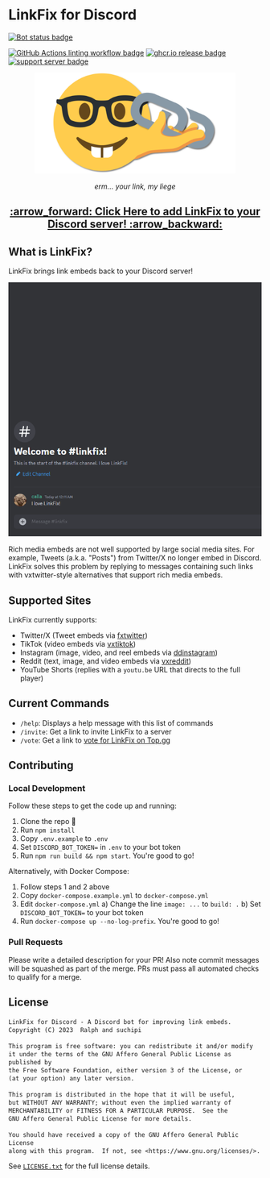 # LinkFix for Discord

[![Bot status badge][9]][1]

[![GitHub Actions linting workflow badge][5]][4] [![ghcr.io release badge][6]][3] [![support server badge][7]][8]

<div align="center">
  <img src="./media/github-social-preview.png" alt="LinkFix Logo" width="400" />
  <p><em>erm... your link, my liege</em></p>
  <h2><a href="https://discord.com/oauth2/authorize?client_id=385950397493280805&scope=bot&permissions=274878286912">:arrow_forward: Click Here to add LinkFix to your Discord server! :arrow_backward:</a></h2>
</div>


## What is LinkFix?

LinkFix brings link embeds back to your Discord server!

<img src="./media/example.gif" alt="LinkFix in action replying to a message" width="512" />

Rich media embeds are not well supported by large social media sites. For example,
Tweets (a.k.a. "Posts") from Twitter/X no longer embed in Discord. LinkFix solves
this problem by replying to messages containing such links with vxtwitter-style
alternatives that support rich media embeds.


## Supported Sites

LinkFix currently supports:
  - Twitter/X (Tweet embeds via [fxtwitter](https://github.com/FixTweet/FixTweet))
  - TikTok (video embeds via [vxtiktok](https://github.com/dylanpdx/vxtiktok))
  - Instagram (image, video, and reel embeds via [ddinstagram](https://github.com/Wikidepia/InstaFix))
  - Reddit (text, image, and video embeds via [vxreddit](https://github.com/dylanpdx/vxReddit))
  - YouTube Shorts (replies with a `youtu.be` URL that directs to the full player)


## Current Commands

  - `/help`: Displays a help message with this list of commands
  - `/invite`: Get a link to invite LinkFix to a server
  - `/vote`: Get a link to [vote for LinkFix on Top.gg][10]

## Contributing

### Local Development

Follow these steps to get the code up and running:

1) Clone the repo :hugs:
2) Run `npm install`
3) Copy `.env.example` to `.env`
4) Set `DISCORD_BOT_TOKEN=` in `.env` to your bot token
5) Run `npm run build && npm start`. You're good to go!

Alternatively, with Docker Compose:

1) Follow steps 1 and 2 above
2) Copy `docker-compose.example.yml` to `docker-compose.yml`
3) Edit `docker-compose.yml`
   a) Change the line `image: ...` to `build: .`
   b) Set `DISCORD_BOT_TOKEN=` to your bot token
4) Run `docker-compose up --no-log-prefix`. You're good to go!


### Pull Requests

Please write a detailed description for your PR! Also note commit messages will
be squashed as part of the merge. PRs must pass all automated checks to qualify
for a merge.


## License

```
LinkFix for Discord - A Discord bot for improving link embeds.
Copyright (C) 2023  Ralph and suchipi

This program is free software: you can redistribute it and/or modify
it under the terms of the GNU Affero General Public License as published by
the Free Software Foundation, either version 3 of the License, or
(at your option) any later version.

This program is distributed in the hope that it will be useful,
but WITHOUT ANY WARRANTY; without even the implied warranty of
MERCHANTABILITY or FITNESS FOR A PARTICULAR PURPOSE.  See the
GNU Affero General Public License for more details.

You should have received a copy of the GNU Affero General Public License
along with this program.  If not, see <https://www.gnu.org/licenses/>.
```

See [`LICENSE.txt`](/LICENSE.txt) for the full license details.


[1]: https://discord.com/application-directory/385950397493280805
[2]: https://discordjs.guide/preparations/setting-up-a-bot-application.html#creating-your-bot
[3]: https://github.com/podaboutlist/linkfix-for-discord/pkgs/container/linkfix-for-discord
[4]: https://github.com/podaboutlist/linkfix-for-discord/actions?query=branch%3Amain
[5]: https://img.shields.io/github/actions/workflow/status/podaboutlist/linkfix-for-discord/release.yml?style=plastic&logo=github&label=code%20style&labelColor=24292e&event=push
[6]: https://img.shields.io/github/actions/workflow/status/podaboutlist/linkfix-for-discord/release.yml?style=plastic&logo=github&label=ghcr.io%20release&labelColor=24292e
[7]: https://img.shields.io/discord/643644919751376899?style=plastic&logo=discord&logoColor=%23ffffff&label=Support%20Server&labelColor=%2324292e&color=%235961ee&cacheSeconds=60
[8]: https://podaboutli.st/discord
[9]: https://dcbadge.vercel.app/api/shield/385950397493280805?bot=true&style=for-the-badge&theme=discord-inverted&labelColor=%2324292e
[10]: https://top.gg/bot/385950397493280805/vote
